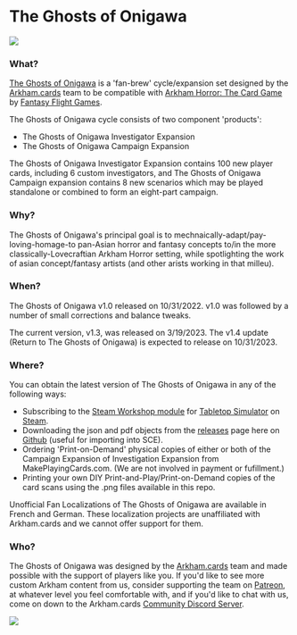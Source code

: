 # The Ghosts of Onigawa

![](https://uploads-ssl.webflow.com/608a6a98b5956379a9c9e768/614bb3979b29ae18e67db00a_boxart-investigator-p-500.png)

### What?
[The Ghosts of Onigawa](https://www.arkham.cards/ghosts-of-onigawa) is a 'fan-brew' cycle/expansion set designed by the [Arkham.cards](https://patreon.com/arkhamdotcards) team to be compatible with [Arkham Horror: The Card Game](https://www.fantasyflightgames.com/en/products/arkham-horror-the-card-game/) by [Fantasy Flight Games](https://www.fantasyflightgames.com/).

The Ghosts of Onigawa cycle consists of two component 'products':

- The Ghosts of Onigawa Investigator Expansion
- The Ghosts of Onigawa Campaign Expansion

The Ghosts of Onigawa Investigator Expansion contains 100 new player cards, including 6 custom investigators, and The Ghosts of Onigawa Campaign expansion contains 8 new scenarios which may be played standalone or combined to form an eight-part campaign.

### Why?
The Ghosts of Onigawa's principal goal is to mechnaically-adapt/pay-loving-homage-to pan-Asian horror and fantasy concepts to/in the more classically-Lovecraftian Arkham Horror setting, while spotlighting the work of asian concept/fantasy artists (and other arists working in that milleu).

### When?
The Ghosts of Onigawa v1.0 released on 10/31/2022. v1.0 was followed by a number of small corrections and balance tweaks.

The current version, v1.3, was released on 3/19/2023.
The v1.4 update (Return to The Ghosts of Onigawa) is expected to release on 10/31/2023.

### Where?

You can obtain the latest version of The Ghosts of Onigawa in any of the following ways:

* Subscribing to the [Steam Workshop module](https://steamcommunity.com/sharedfiles/filedetails/?id=2544629522) for [Tabletop Simulator](https://www.tabletopsimulator.com/) on [Steam](https://store.steampowered.com/).
* Downloading the json and pdf objects from the [releases](https://github.com/ArkhamDotCards/theghostsofonigawa/releases) page here on [Github](https://github.com/ArkhamDotCards/theghostsofonigawa/) (useful for importing into SCE).
* Ordering 'Print-on-Demand' physical copies of either or both of the Campaign Expansion of Investigation Expansion from MakePlayingCards.com. (We are not involved in payment or fufillment.)
* Printing your own DIY Print-and-Play/Print-on-Demand copies of the card scans using the .png files available in this repo.

Unofficial Fan Localizations of The Ghosts of Onigawa are available in French and German. These localization projects are unaffiliated with Arkham.cards and we cannot offer support for them.

### Who?
The Ghosts of Onigawa was designed by the [Arkham.cards](https://arkham.cards) team and made possible with the support of players like you. If you'd like to see more custom Arkham content from us, consider supporting the team on [Patreon](https://patreon.com/arkhamdotcards), at whatever level you feel comfortable with, and if you'd like to chat with us, come on down to the Arkham.cards [Community Discord Server](https://discord.gg/xEZ5FwKrNS).

[![](https://legacy.theskepticsguide.org/wp-content/uploads/2018/03/becomeAPatronBanner.png)](https://patreon.com/arkhamdotcards)
